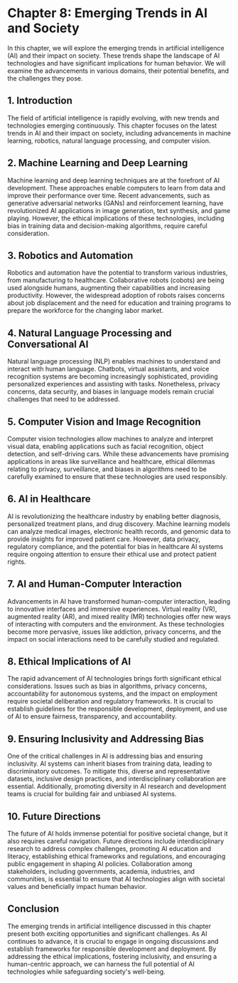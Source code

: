 Chapter 8: Emerging Trends in AI and Society
============================================

In this chapter, we will explore the emerging trends in artificial intelligence (AI) and their impact on society. These trends shape the landscape of AI technologies and have significant implications for human behavior. We will examine the advancements in various domains, their potential benefits, and the challenges they pose.

**1. Introduction**
-------------------

The field of artificial intelligence is rapidly evolving, with new trends and technologies emerging continuously. This chapter focuses on the latest trends in AI and their impact on society, including advancements in machine learning, robotics, natural language processing, and computer vision.

**2. Machine Learning and Deep Learning**
-----------------------------------------

Machine learning and deep learning techniques are at the forefront of AI development. These approaches enable computers to learn from data and improve their performance over time. Recent advancements, such as generative adversarial networks (GANs) and reinforcement learning, have revolutionized AI applications in image generation, text synthesis, and game playing. However, the ethical implications of these technologies, including bias in training data and decision-making algorithms, require careful consideration.

**3. Robotics and Automation**
------------------------------

Robotics and automation have the potential to transform various industries, from manufacturing to healthcare. Collaborative robots (cobots) are being used alongside humans, augmenting their capabilities and increasing productivity. However, the widespread adoption of robots raises concerns about job displacement and the need for education and training programs to prepare the workforce for the changing labor market.

**4. Natural Language Processing and Conversational AI**
--------------------------------------------------------

Natural language processing (NLP) enables machines to understand and interact with human language. Chatbots, virtual assistants, and voice recognition systems are becoming increasingly sophisticated, providing personalized experiences and assisting with tasks. Nonetheless, privacy concerns, data security, and biases in language models remain crucial challenges that need to be addressed.

**5. Computer Vision and Image Recognition**
--------------------------------------------

Computer vision technologies allow machines to analyze and interpret visual data, enabling applications such as facial recognition, object detection, and self-driving cars. While these advancements have promising applications in areas like surveillance and healthcare, ethical dilemmas relating to privacy, surveillance, and biases in algorithms need to be carefully examined to ensure that these technologies are used responsibly.

**6. AI in Healthcare**
-----------------------

AI is revolutionizing the healthcare industry by enabling better diagnosis, personalized treatment plans, and drug discovery. Machine learning models can analyze medical images, electronic health records, and genomic data to provide insights for improved patient care. However, data privacy, regulatory compliance, and the potential for bias in healthcare AI systems require ongoing attention to ensure their ethical use and protect patient rights.

**7. AI and Human-Computer Interaction**
----------------------------------------

Advancements in AI have transformed human-computer interaction, leading to innovative interfaces and immersive experiences. Virtual reality (VR), augmented reality (AR), and mixed reality (MR) technologies offer new ways of interacting with computers and the environment. As these technologies become more pervasive, issues like addiction, privacy concerns, and the impact on social interactions need to be carefully studied and regulated.

**8. Ethical Implications of AI**
---------------------------------

The rapid advancement of AI technologies brings forth significant ethical considerations. Issues such as bias in algorithms, privacy concerns, accountability for autonomous systems, and the impact on employment require societal deliberation and regulatory frameworks. It is crucial to establish guidelines for the responsible development, deployment, and use of AI to ensure fairness, transparency, and accountability.

**9. Ensuring Inclusivity and Addressing Bias**
-----------------------------------------------

One of the critical challenges in AI is addressing bias and ensuring inclusivity. AI systems can inherit biases from training data, leading to discriminatory outcomes. To mitigate this, diverse and representative datasets, inclusive design practices, and interdisciplinary collaboration are essential. Additionally, promoting diversity in AI research and development teams is crucial for building fair and unbiased AI systems.

**10. Future Directions**
-------------------------

The future of AI holds immense potential for positive societal change, but it also requires careful navigation. Future directions include interdisciplinary research to address complex challenges, promoting AI education and literacy, establishing ethical frameworks and regulations, and encouraging public engagement in shaping AI policies. Collaboration among stakeholders, including governments, academia, industries, and communities, is essential to ensure that AI technologies align with societal values and beneficially impact human behavior.

**Conclusion**
--------------

The emerging trends in artificial intelligence discussed in this chapter present both exciting opportunities and significant challenges. As AI continues to advance, it is crucial to engage in ongoing discussions and establish frameworks for responsible development and deployment. By addressing the ethical implications, fostering inclusivity, and ensuring a human-centric approach, we can harness the full potential of AI technologies while safeguarding society's well-being.
